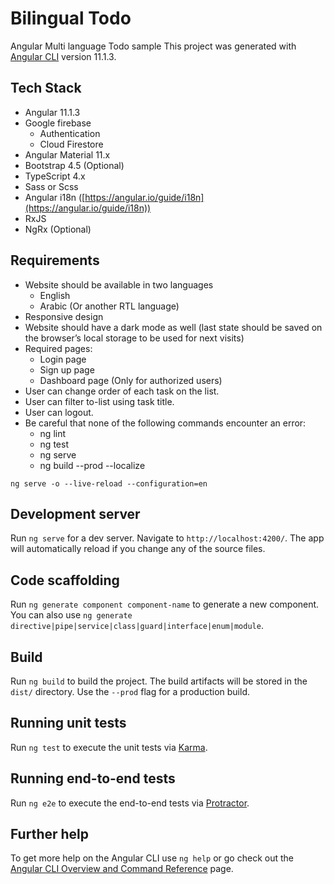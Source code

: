 # Bilingual Todo

Angular Multi language Todo sample
This project was generated with [Angular CLI](https://github.com/angular/angular-cli) version 11.1.3.

## Tech Stack

- Angular 11.1.3
- Google firebase
  - Authentication
  - Cloud Firestore
- Angular Material 11.x
- Bootstrap 4.5 (Optional)
- TypeScript 4.x
- Sass or Scss
- Angular i18n ([https://angular.io/guide/i18n](https://angular.io/guide/i18n))
- RxJS
- NgRx (Optional)

## **Requirements**

- Website should be available in two languages
  - English
  - Arabic (Or another RTL language)
- Responsive design
- Website should have a dark mode as well (last state should be saved on the browser’s local storage to be used for next visits)
- Required pages:
  - Login page
  - Sign up page
  - Dashboard page (Only for authorized users)
- User can change order of each task on the list.
- User can filter to-list using task title.
- User can logout.
- Be careful that none of the following commands encounter an error:
  - ng lint
  - ng test
  - ng serve
  - ng build --prod --localize

`ng serve -o --live-reload --configuration=en`

## Development server

Run `ng serve` for a dev server. Navigate to `http://localhost:4200/`. The app will automatically reload if you change any of the source files.

## Code scaffolding

Run `ng generate component component-name` to generate a new component. You can also use `ng generate directive|pipe|service|class|guard|interface|enum|module`.

## Build

Run `ng build` to build the project. The build artifacts will be stored in the `dist/` directory. Use the `--prod` flag for a production build.

## Running unit tests

Run `ng test` to execute the unit tests via [Karma](https://karma-runner.github.io).

## Running end-to-end tests

Run `ng e2e` to execute the end-to-end tests via [Protractor](http://www.protractortest.org/).

## Further help

To get more help on the Angular CLI use `ng help` or go check out the [Angular CLI Overview and Command Reference](https://angular.io/cli) page.
